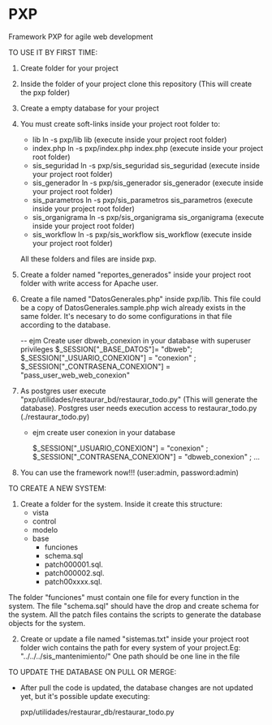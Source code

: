 PXP
===

Framework PXP for agile web development

TO USE IT BY FIRST TIME:

1. Create folder for your project
2. Inside the folder of your project clone this repository (This will create the pxp folder)
3. Create a empty database for your project 
4. You must create soft-links inside your project root folder to: 
    * lib                     ln -s pxp/lib lib  (execute inside your project root folder) 
    * index.php               ln -s pxp/index.php index.php  (execute inside your project root folder)
    * sis_seguridad           ln -s pxp/sis_seguridad sis_seguridad  (execute inside your project root folder)
    * sis_generador           ln -s pxp/sis_generador sis_generador  (execute inside your project root folder)
    * sis_parametros          ln -s pxp/sis_parametros sis_parametros  (execute inside your project root folder)
    * sis_organigrama         ln -s pxp/sis_organigrama sis_organigrama  (execute inside your project root folder)
    * sis_workflow	      ln -s pxp/sis_workflow sis_workflow (execute inside your project root folder)

   All these folders and files are inside pxp.
5. Create a folder named "reportes_generados" inside your project root folder with write access for Apache user.
6. Create a file named "DatosGenerales.php" inside pxp/lib. This file could be a copy of DatosGenerales.sample.php wich already exists in the same folder.
  It's necesary to do some configurations in that file according to the database.


   --  ejm Create user dbweb_conexion  in your database with superuser privileges
     $_SESSION["_BASE_DATOS"]= "dbweb";
     $_SESSION["_USUARIO_CONEXION"] = "conexion" ;
	 $_SESSION["_CONTRASENA_CONEXION"]	= "pass_user_web_web_conexion" 


7. As postgres user execute "pxp/utilidades/restaurar_bd/restaurar_todo.py" (This will generate the database). Postgres user needs execution access
   to restaurar_todo.py (./restaurar_todo.py)
    - ejm 
        create user conexion in your database
        
        $_SESSION["_USUARIO_CONEXION"] = "conexion" ;
	    $_SESSION["_CONTRASENA_CONEXION"]	= "dbweb_conexion" ;
        ...   


8. You can use the framework now!!! (user:admin, password:admin)

TO CREATE A NEW SYSTEM:

1. Create a folder for the system. Inside it create this structure:
    * vista
    * control
    * modelo
    * base
      * funciones
      * schema.sql
      * patch000001.sql.
      * patch000002.sql.
      * patch00xxxx.sql.

  The folder "funciones" must contain one file for every function in the system. The file "schema.sql" should have the drop and create schema
  for the system. All the patch files contains the scripts to generate the database objects for the system.

2. Create or update a file named "sistemas.txt" inside your project root folder wich contains the path for every system of your project.Eg:
  "../../../sis_mantenimiento/"
  One path should be one line in the file

TO UPDATE THE DATABASE ON PULL OR MERGE:

* After pull the code is updated, the database changes are  not updated yet, but it's possible update executing:

  pxp/utilidades/restaurar_db/restaurar_todo.py



